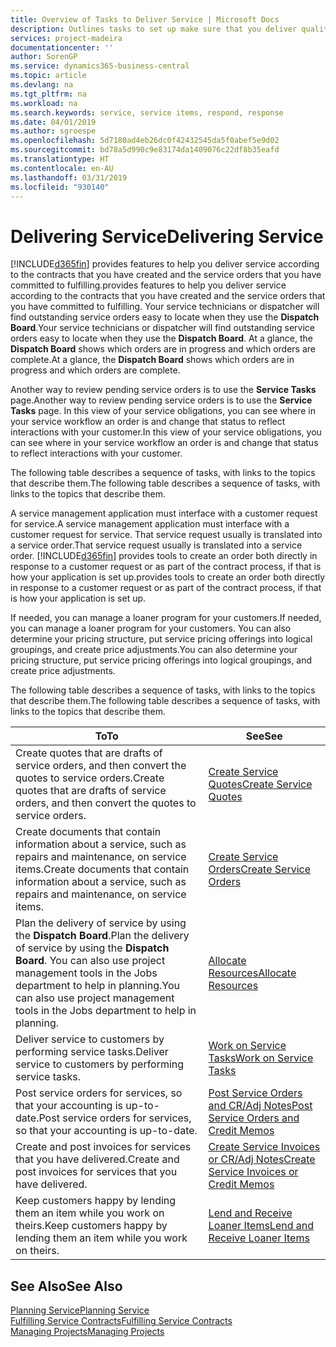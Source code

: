 ```yaml
---
title: Overview of Tasks to Deliver Service | Microsoft Docs
description: Outlines tasks to set up make sure that you deliver quality service and live up to agreements with customers.
services: project-madeira
documentationcenter: ''
author: SorenGP
ms.service: dynamics365-business-central
ms.topic: article
ms.devlang: na
ms.tgt_pltfrm: na
ms.workload: na
ms.search.keywords: service, service items, respond, response
ms.date: 04/01/2019
ms.author: sgroespe
ms.openlocfilehash: 5d7180ad4eb26dc0f42432545da5f0abef5e9d02
ms.sourcegitcommit: bd78a5d990c9e83174da1409076c22df8b35eafd
ms.translationtype: HT
ms.contentlocale: en-AU
ms.lasthandoff: 03/31/2019
ms.locfileid: "930140"
---
```

# <a name="delivering-service"></a><span data-ttu-id="c03fc-103">Delivering Service</span><span class="sxs-lookup"><span data-stu-id="c03fc-103">Delivering Service</span></span>
[!INCLUDE[d365fin](includes/d365fin_md.md)] <span data-ttu-id="c03fc-104">provides features to help you deliver service according to the contracts that you have created and the service orders that you have committed to fulfilling.</span><span class="sxs-lookup"><span data-stu-id="c03fc-104">provides features to help you deliver service according to the contracts that you have created and the service orders that you have committed to fulfilling.</span></span> <span data-ttu-id="c03fc-105">Your service technicians or dispatcher will find outstanding service orders easy to locate when they use the **Dispatch Board**.</span><span class="sxs-lookup"><span data-stu-id="c03fc-105">Your service technicians or dispatcher will find outstanding service orders easy to locate when they use the **Dispatch Board**.</span></span> <span data-ttu-id="c03fc-106">At a glance, the **Dispatch Board** shows which orders are in progress and which orders are complete.</span><span class="sxs-lookup"><span data-stu-id="c03fc-106">At a glance, the **Dispatch Board** shows which orders are in progress and which orders are complete.</span></span>  
  
<span data-ttu-id="c03fc-107">Another way to review pending service orders is to use the **Service Tasks** page.</span><span class="sxs-lookup"><span data-stu-id="c03fc-107">Another way to review pending service orders is to use the **Service Tasks** page.</span></span> <span data-ttu-id="c03fc-108">In this view of your service obligations, you can see where in your service workflow an order is and change that status to reflect interactions with your customer.</span><span class="sxs-lookup"><span data-stu-id="c03fc-108">In this view of your service obligations, you can see where in your service workflow an order is and change that status to reflect interactions with your customer.</span></span>  
  
<span data-ttu-id="c03fc-109">The following table describes a sequence of tasks, with links to the topics that describe them.</span><span class="sxs-lookup"><span data-stu-id="c03fc-109">The following table describes a sequence of tasks, with links to the topics that describe them.</span></span>   

<span data-ttu-id="c03fc-110">A service management application must interface with a customer request for service.</span><span class="sxs-lookup"><span data-stu-id="c03fc-110">A service management application must interface with a customer request for service.</span></span> <span data-ttu-id="c03fc-111">That service request usually is translated into a service order.</span><span class="sxs-lookup"><span data-stu-id="c03fc-111">That service request usually is translated into a service order.</span></span> [!INCLUDE[d365fin](includes/d365fin_md.md)] <span data-ttu-id="c03fc-112">provides tools to create an order both directly in response to a customer request or as part of the contract process, if that is how your application is set up.</span><span class="sxs-lookup"><span data-stu-id="c03fc-112">provides tools to create an order both directly in response to a customer request or as part of the contract process, if that is how your application is set up.</span></span>  
  
<span data-ttu-id="c03fc-113">If needed, you can manage a loaner program for your customers.</span><span class="sxs-lookup"><span data-stu-id="c03fc-113">If needed, you can manage a loaner program for your customers.</span></span> <span data-ttu-id="c03fc-114">You can also determine your pricing structure, put service pricing offerings into logical groupings, and create price adjustments.</span><span class="sxs-lookup"><span data-stu-id="c03fc-114">You can also determine your pricing structure, put service pricing offerings into logical groupings, and create price adjustments.</span></span>  
  
<span data-ttu-id="c03fc-115">The following table describes a sequence of tasks, with links to the topics that describe them.</span><span class="sxs-lookup"><span data-stu-id="c03fc-115">The following table describes a sequence of tasks, with links to the topics that describe them.</span></span>   
  
|<span data-ttu-id="c03fc-116">**To**</span><span class="sxs-lookup"><span data-stu-id="c03fc-116">**To**</span></span>|<span data-ttu-id="c03fc-117">**See**</span><span class="sxs-lookup"><span data-stu-id="c03fc-117">**See**</span></span>|  
|------------|-------------|  
|<span data-ttu-id="c03fc-118">Create quotes that are drafts of service orders, and then convert the quotes to service orders.</span><span class="sxs-lookup"><span data-stu-id="c03fc-118">Create quotes that are drafts of service orders, and then convert the quotes to service orders.</span></span>|[<span data-ttu-id="c03fc-119">Create Service Quotes</span><span class="sxs-lookup"><span data-stu-id="c03fc-119">Create Service Quotes</span></span>](service-how-to-create-service-quotes.md)|
|<span data-ttu-id="c03fc-120">Create documents that contain information about a service, such as repairs and maintenance, on service items.</span><span class="sxs-lookup"><span data-stu-id="c03fc-120">Create documents that contain information about a service, such as repairs and maintenance, on service items.</span></span>|[<span data-ttu-id="c03fc-121">Create Service Orders</span><span class="sxs-lookup"><span data-stu-id="c03fc-121">Create Service Orders</span></span>](service-how-to-create-service-orders.md)|
|<span data-ttu-id="c03fc-122">Plan the delivery of service by using the **Dispatch Board**.</span><span class="sxs-lookup"><span data-stu-id="c03fc-122">Plan the delivery of service by using the **Dispatch Board**.</span></span> <span data-ttu-id="c03fc-123">You can also use project management tools in the Jobs department to help in planning.</span><span class="sxs-lookup"><span data-stu-id="c03fc-123">You can also use project management tools in the Jobs department to help in planning.</span></span>|[<span data-ttu-id="c03fc-124">Allocate Resources</span><span class="sxs-lookup"><span data-stu-id="c03fc-124">Allocate Resources</span></span>](service-how-to-allocate-resources.md)|  
|<span data-ttu-id="c03fc-125">Deliver service to customers by performing service tasks.</span><span class="sxs-lookup"><span data-stu-id="c03fc-125">Deliver service to customers by performing service tasks.</span></span>|[<span data-ttu-id="c03fc-126">Work on Service Tasks</span><span class="sxs-lookup"><span data-stu-id="c03fc-126">Work on Service Tasks</span></span>](service-how-to-work-on-service-tasks.md)|  
|<span data-ttu-id="c03fc-127">Post service orders for services, so that your accounting is up-to-date.</span><span class="sxs-lookup"><span data-stu-id="c03fc-127">Post service orders for services, so that your accounting is up-to-date.</span></span>|[<span data-ttu-id="c03fc-128">Post Service Orders and CR/Adj Notes</span><span class="sxs-lookup"><span data-stu-id="c03fc-128">Post Service Orders and Credit Memos</span></span>](service-how-to-post-service-orders.md)|  
|<span data-ttu-id="c03fc-129">Create and post invoices for services that you have delivered.</span><span class="sxs-lookup"><span data-stu-id="c03fc-129">Create and post invoices for services that you have delivered.</span></span>|[<span data-ttu-id="c03fc-130">Create Service Invoices or CR/Adj Notes</span><span class="sxs-lookup"><span data-stu-id="c03fc-130">Create Service Invoices or Credit Memos</span></span>](service-how-create-invoices.md)|  
|<span data-ttu-id="c03fc-131">Keep customers happy by lending them an item while you work on theirs.</span><span class="sxs-lookup"><span data-stu-id="c03fc-131">Keep customers happy by lending them an item while you work on theirs.</span></span>| [<span data-ttu-id="c03fc-132">Lend and Receive Loaner Items</span><span class="sxs-lookup"><span data-stu-id="c03fc-132">Lend and Receive Loaner Items</span></span>](service-how-to-lend-receive-loaners.md)|
  
## <a name="see-also"></a><span data-ttu-id="c03fc-133">See Also</span><span class="sxs-lookup"><span data-stu-id="c03fc-133">See Also</span></span>  
[<span data-ttu-id="c03fc-134">Planning Service</span><span class="sxs-lookup"><span data-stu-id="c03fc-134">Planning Service</span></span>](service-plan-service.md)  
[<span data-ttu-id="c03fc-135">Fulfilling Service Contracts</span><span class="sxs-lookup"><span data-stu-id="c03fc-135">Fulfilling Service Contracts</span></span>](service-fulfill-service-contracts.md)  
[<span data-ttu-id="c03fc-136">Managing Projects</span><span class="sxs-lookup"><span data-stu-id="c03fc-136">Managing Projects</span></span>](projects-manage-projects.md)  
